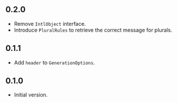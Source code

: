 ## 0.2.0

- Remove `IntlObject` interface.
- Introduce `PluralRules` to retrieve the correct message for plurals.

## 0.1.1

- Add `header` to `GenerationOptions`.

## 0.1.0

- Initial version.
